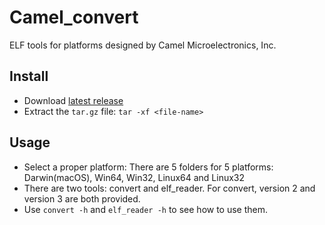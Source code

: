 # Camel_convert
ELF tools for platforms designed by Camel Microelectronics, Inc.

## Install

- Download [latest release](https://github.com/daizhirui/Camel_convert/releases/latest)
- Extract the `tar.gz` file: `tar -xf <file-name>`

## Usage

- Select a proper platform: There are 5 folders for 5 platforms: Darwin(macOS), Win64, Win32, Linux64 and Linux32
- There are two tools: convert and elf_reader. For convert, version 2 and version 3 are both provided.
- Use `convert -h` and `elf_reader -h` to see how to use them.
